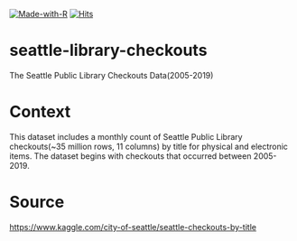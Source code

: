[![Made-with-R](https://img.shields.io/badge/Made%20with-R-blue)](https://www.r-project.org/) [![Hits](https://hits.seeyoufarm.com/api/count/incr/badge.svg?url=https%3A%2F%2Fgithub.com%2Fatalaydenknalbant%2Fseattle-library-checkouts&count_bg=%2379C83D&title_bg=%23555555&icon=&icon_color=%23E7E7E7&title=hits&edge_flat=false)](https://hits.seeyoufarm.com) 
# seattle-library-checkouts
The Seattle Public Library Checkouts Data(2005-2019)

# Context
This dataset includes a monthly count of Seattle Public Library checkouts(~35 million rows, 11 columns) by title for physical and electronic items. 
The dataset begins with checkouts that occurred between 2005-2019.

# Source
https://www.kaggle.com/city-of-seattle/seattle-checkouts-by-title
